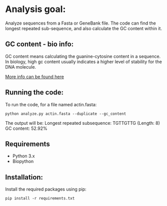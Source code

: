 # Analysis goal:
Analyze sequences from a Fasta or GeneBank file.
The code can find the longest repeated sub-sequence, and also calculate the GC content within it.


## GC content - bio info:
GC content means calculating the guanine-cytosine content in a sequence.
In biology, high gc content usually indicates a higher level of stability for the DNA molecule.

[More info can be found here](https://en.wikipedia.org/wiki/GC-content)

## Running the code:
To run the code, for a file named actin.fasta:
```
python analyze.py actin.fasta --duplicate --gc_content
```
The output will be:
Longest repeated subsequence: TGTTGTTG (Length: 8)
GC content: 52.92%

## Requirements
- Python 3.x
- Biopython

## Installation:
Install the required packages using pip:

```
pip install -r requirements.txt
```
